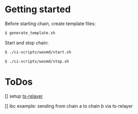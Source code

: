 # Getting started

Before starting chain, create template files:

```bash
$ generate_template.sh
```

Start and stop chain:
```bash
$ ./ci-scripts/wasmd/start.sh

$ ./ci-scripts/wasmd/stop.sh
```

# ToDos

[] setup [ts-relayer](https://github.com/confio/ts-relayer)

[] ibc example: sending from chain a to chain b via ts-relayer
